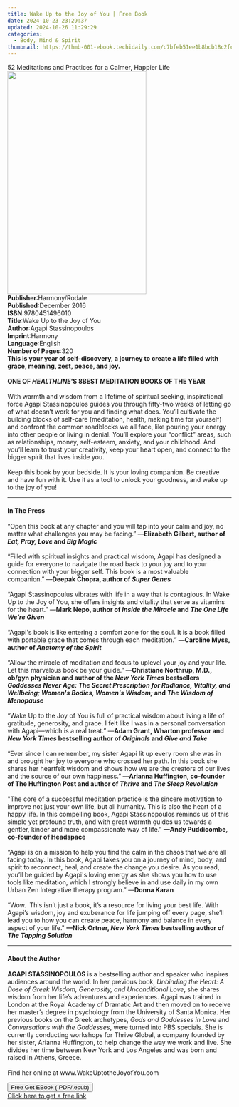 ```yaml
---
title: Wake Up to the Joy of You | Free Book
date: 2024-10-23 23:29:37
updated: 2024-10-26 11:29:29
categories:
  - Body, Mind & Spirit
thumbnail: https://thmb-001-ebook.techidaily.com/c7bfeb51ee1b8bcb18c2fc4697dd67f7d10d5a6fdf12bd6fad0d2d3394aa385e.jpg
---
```

<main id="book-container">
  <div class="flex flex-col">
    <div class="book-brief flex-1 py-6 px-4 sm:p-6 md:py-10 md:px-8">
      <!-- brief-->
      <div class="book-brief-main">
        52 Meditations and Practices for a Calmer, Happier Life
      </div>
    </div>
    <div
      class="book-meta-info flex-1 grid gap-4 col-start-1 col-end-3 row-start-1 sm:mb-6 sm:grid-cols-4 lg:gap-6 lg:col-start-2 lg:row-end-6 lg:row-span-6 lg:mb-0"
    >
      <div
        class="book-meta-info-left place-content-center mt-4 p-4 text-sm leading-6 col-start-2 col-span-2 dark:text-slate-400"
      >
        <img
          class="w-full h-500 object-cover rounded-lg sm:h-255 sm:col-span-2 lg:col-span-full"
          src="https://img-001-ebook.techidaily.com/6decba402dd208795de465c496109ca01141507b82c304a60407a4619ef603ee.jpg"
          alt=""
          width="312"
          height="500"
        />
      </div>
      <div
        class="book-meta-info-right mt-2 col-start-1 row-start-2 col-span-3 self-center"
      >
        <!-- meta data  -->
        <div class="flex flex-col px-4 md:px-8">
          <div class="flex-1">
            <strong>Publisher</strong>:<span class="px-2">Harmony/Rodale</span>
          </div>
          <div class="flex-1">
            <strong>Published</strong>:<span class="px-2">December 2016</span>
          </div>
          <div class="flex-1">
            <strong>ISBN</strong>:<span class="px-2">9780451496010</span>
          </div>
          <div class="flex-1">
            <strong>Title</strong>:<span class="px-2"
              >Wake Up to the Joy of You</span
            >
          </div>
          <div class="flex-1">
            <strong>Author</strong>:<span class="px-2"
              >Agapi Stassinopoulos</span
            >
          </div>
          <div class="flex-1">
            <strong>Imprint</strong>:<span class="px-2">Harmony</span>
          </div>
          <div class="flex-1">
            <strong>Language</strong>:<span class="px-2">English</span>
          </div>
          <div class="flex-1">
            <strong>Number of Pages</strong>:<span class="px-2">320</span>
          </div>
        </div>
      </div>
    </div>
    <div class="book-description flex-1 py-6 px-4 sm:p-6 md:py-10 md:px-8">
      <div class="book-description-main">
        <div accordion-content="" id="description">
          <b
            >This is your year of self-discovery, a journey to create a life
            filled with grace, meaning, zest, peace, and joy. </b
          ><br /><br /><b
            >ONE OF <i>HEALTHLINE</i>’S 8<i></i>BEST MEDITATION BOOKS OF THE
            YEAR</b
          ><br /><br />With warmth and wisdom from a lifetime of spiritual
          seeking, inspirational force Agapi Stassinopoulos guides you through
          fifty-two weeks of letting go of what doesn’t work for you and finding
          what does. You’ll cultivate the building blocks of self-care
          (meditation, health, making time for yourself) and confront the common
          roadblocks we all face, like pouring your energy into other people or
          living in denial. You’ll explore your “conflict” areas, such as
          relationships, money, self-esteem, anxiety, and your childhood. And
          you’ll learn to trust your creativity, keep your heart open, and
          connect to the bigger spirit that lives inside you.
          <br />&nbsp;<br />Keep this book by your bedside. It is your loving
          companion. Be creative and have fun with it. Use it as a tool to
          unlock your goodness, and wake up to the joy of you!
        </div>
        <div class="accordion-fader"></div>
      </div>
    </div>
    <div class="book-excerpts flex-1 py-6 px-4 sm:p-6 md:py-10 md:px-8">
      <!-- excerpts-->
      <div class="book-excerpts-main">
        <hr />
        <h4 class="placeholder placeholder-heading">
          <span>In The Press</span>
        </h4>
        <p>
          “Open this book at any chapter and you will tap into your calm and
          joy, no matter what challenges you may be facing.”&nbsp;—<b
            >Elizabeth Gilbert, author of<i> Eat, Pray, Love </i>and<i>
              Big Magic</i
            ></b
          ><br /><br />“Filled with spiritual insights and practical wisdom,
          Agapi has designed a guide for everyone to navigate the road back to
          your joy and to your connection with your bigger self. This book is a
          most valuable companion.”&nbsp;—<b
            >Deepak Chopra, author of <i>Super Genes</i></b
          ><br /><br />“Agapi Stassinopoulus vibrates with life in a way that is
          contagious. In Wake Up to the Joy of You, she offers insights and
          vitality that serve as vitamins for the heart.” —<b
            >Mark Nepo, author of <i>Inside the Miracle </i>and<i>
              The One Life We’re Given<br /></i></b
          ><br />“Agapi's book is like entering a comfort zone for the soul. It
          is a book filled with portable grace that comes through each
          meditation.” —<b
            >Caroline Myss, author of<i> Anatomy of the Spirit</i></b
          ><br /><br />“Allow the miracle of meditation and focus to uplevel
          your joy and your life. Let this marvelous book be your guide.”<b
          > </b>—<b
            >Christiane Northrup, M.D., ob/gyn physician and author of the
            <i>New York Times</i> bestsellers
            <i
              >Goddesses Never Age: The Secret Prescription for Radiance,
              Vitality, and Wellbeing; Women's Bodies, Women's Wisdom;</i
            >
            and <i>The Wisdom of Menopause</i></b
          ><br /><br />“Wake Up to the Joy of You is full of practical wisdom
          about living a life of gratitude, generosity, and grace. I felt like I
          was in a personal conversation with Agapi—which is a real
          treat.”&nbsp;—<b
            >Adam Grant, Wharton professor and<i> New York Times </i>bestselling
            author of <i>Originals </i>and<i> Give and Take</i></b
          ><br /><br />“Ever since I can remember,&nbsp;my sister&nbsp;Agapi lit
          up&nbsp;every room she was in and brought her joy to everyone who
          crossed her path. In this book she shares
          her&nbsp;heartfelt&nbsp;wisdom and shows how we are the creators of
          our&nbsp;lives and the source of
          our&nbsp;own&nbsp;happiness.”&nbsp;—<b
            >Arianna Huffington, co-founder of The Huffington Post and author of
            <i>Thrive</i> and <i>The Sleep Revolution<br /></i></b
          ><br />"The core of a successful meditation practice is the sincere
          motivation to improve not just your own life, but all humanity. This
          is also the heart of a happy life. In this compelling book, Agapi
          Stassinopoulos reminds us of this simple yet profound truth, and with
          great warmth guides us towards a gentler, kinder and more
          compassionate way of life.”
          <b>—Andy Puddicombe, co-founder of Headspace</b> <br /><br />“Agapi is
          on a mission to help you find the calm in the chaos that we are all
          facing today. In this book, Agapi takes you on a journey of&nbsp;mind,
          body, and spirit to reconnect, heal, and create the change you desire.
          As you read, you’ll be guided by Agapi's loving energy as she shows
          you how to use tools like meditation, which&nbsp;I strongly believe in
          and use daily in my own Urban Zen Integrative therapy program.” —<b
            >Donna Karan</b
          ><br /><br />“Wow.&nbsp; This isn’t just a book, it’s a resource for
          living your best life. With Agapi’s wisdom, joy and exuberance for
          life jumping off every page, she’ll lead you to how you can create
          peace, harmony and balance in every aspect of your life."
          <b
            >—Nick Ortner, <i>New York Times </i>bestselling author of
            <i>The Tapping Solution</i></b
          >
        </p>
      </div>
    </div>
    <div class="book-about-author flex-1 py-6 px-4 sm:p-6 md:py-10 md:px-8">
      <!-- about author-->
      <div class="book-main-author-main">
        <hr />
        <h4 class="placeholder placeholder-heading">
          <span>About the Author</span>
        </h4>
        <p></p>
        <p>
          <b>AGAPI STASSINOPOULOS</b> is a bestselling author and speaker who
          inspires audiences around the world. In her previous book,
          <i
            >Unbinding the Heart: A Dose of Greek Wisdom, Generosity, and
            Unconditional Love</i
          >, she shares wisdom from her life’s adventures and experiences. Agapi
          was trained in London at the Royal Academy of Dramatic Art and then
          moved on to receive her master’s degree in psychology from the
          University of Santa Monica. Her previous books on the Greek
          archetypes, <i>Gods and God­desses in Love </i>and
          <i>Conversations with the Goddesses</i>, were turned into PBS
          specials. She is currently conducting workshops for Thrive Global, a
          company founded by her sister, Arianna Huffington, to help change the
          way we work and live. She divides her time between New York and Los
          Angeles and was born and raised in Athens, Greece.<br /><br />Find her
          online at www.WakeUptotheJoyofYou.com
        </p>
        <p></p>
      </div>
    </div>
    <div class="book-free-get flex-1 py-6 px-4 sm:p-6 md:py-10 md:px-8">
      <button
        id="btn-free-get"
        class="bg-blue-500 hover:bg-blue-700 text-white font-bold py-2 px-4 rounded"
      >
        Free Get EBook (.PDF/.epub)
      </button>
      <div id="countdown-display" class="px-2 text-lg mt-2"></div>
      <a
        id="free-link"
        class="hidden bg-blue-500 hover:bg-blue-700 text-white font-bold py-2 px-4 rounded"
        href="https://www.ebooks.com/en-us/book/2550401/wake-up-to-the-joy-of-you/agapi-stassinopoulos/"
        target="_blank"
        >Click here to get a free link</a
      >
    </div>
    <script>
      let countdownTime = 0;
      let countdownInterval = null;
      document
        .getElementById('btn-free-get')
        .addEventListener('click', startCountdown);
      function startCountdown() {
        countdownTime = new Date().getTime() + 60000 * 3;
        countdownInterval = setInterval(updateCountdown, 1000);
        document.getElementById('btn-free-get').disabled = true;
        document
          .getElementById('btn-free-get')
          .classList.add('bg-gray-500', 'cursor-not-allowed');
      }
      function updateCountdown() {
        let currentTime = new Date().getTime();
        let timeLeft = countdownTime - currentTime;
        let secondsLeft = Math.floor(timeLeft / 1000);
        document.getElementById('countdown-display').innerHTML =
          `Remaining time: ${secondsLeft} seconds.`;
        if (secondsLeft <= 0) {
          clearInterval(countdownInterval);
          document.getElementById('btn-free-get').classList.add('hidden');
          document.getElementById('free-link').classList.remove('hidden');
          document.getElementById('countdown-display').innerHTML = '';
        }
      }
    </script>
  </div>
</main>
